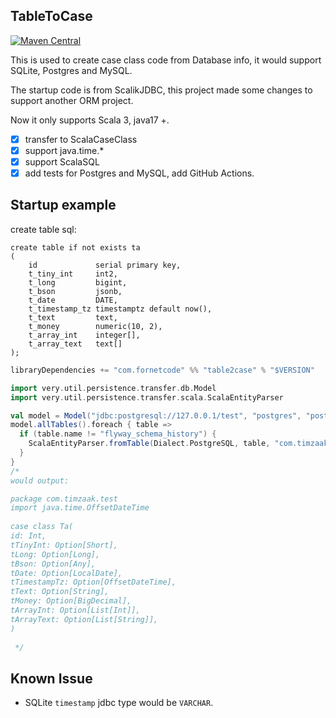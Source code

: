 ## TableToCase

[![Maven Central](https://img.shields.io/maven-central/v/com.fornetcode/table2case_3.svg?label=Maven%20Central)](https://search.maven.org/artifact/com.fornetcode/table2case_3)

This is used to create case class code from Database info, it would support SQLite, Postgres and MySQL.

The startup code is from ScalikJDBC, this project made some changes to support another ORM project.

Now it only supports Scala 3, java17 +.

- [x] transfer to ScalaCaseClass
- [x] support java.time.*
- [x] support ScalaSQL
- [x] add tests for Postgres and MySQL, add GitHub Actions.

## Startup example

create table sql:

```postgresql
create table if not exists ta
(
    id             serial primary key,
    t_tiny_int     int2,
    t_long         bigint,
    t_bson         jsonb,
    t_date         DATE,
    t_timestamp_tz timestamptz default now(),
    t_text         text,
    t_money        numeric(10, 2),
    t_array_int    integer[],
    t_array_text   text[]
);
```

```sbt
libraryDependencies += "com.fornetcode" %% "table2case" % "$VERSION"
```

```scala
import very.util.persistence.transfer.db.Model
import very.util.persistence.transfer.scala.ScalaEntityParser

val model = Model("jdbc:postgresql://127.0.0.1/test", "postgres", "postgres")
model.allTables().foreach { table =>
  if (table.name != "flyway_schema_history") {
    ScalaEntityParser.fromTable(Dialect.PostgreSQL, table, "com.timzaak.dao").writeToFile("./src/main/scala")
  }
}
/*
would output:

package com.timzaak.test
import java.time.OffsetDateTime
                      
case class Ta(
id: Int,
tTinyInt: Option[Short],
tLong: Option[Long],
tBson: Option[Any],
tDate: Option[LocalDate],
tTimestampTz: Option[OffsetDateTime],
tText: Option[String],
tMoney: Option[BigDecimal],
tArrayInt: Option[List[Int]],
tArrayText: Option[List[String]],
)
                      
 */

```

## Known Issue

- SQLite `timestamp` jdbc type would be `VARCHAR`.
